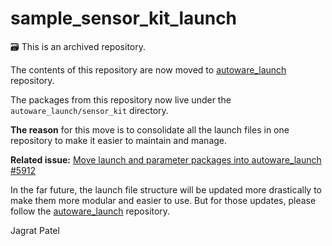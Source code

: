 # sample_sensor_kit_launch

🗃️ This is an archived repository.

The contents of this repository are now moved to [autoware_launch](https://github.com/autowarefoundation/autoware_launch) repository.

The packages from this repository now live under the `autoware_launch/sensor_kit` directory.

**The reason** for this move is to consolidate all the launch files in one repository to make it easier to maintain and manage.

**Related issue:** [Move launch and parameter packages into autoware_launch #5912](https://github.com/autowarefoundation/autoware/issues/5912)

In the far future, the launch file structure will be updated more drastically to make them more modular and easier to use.
But for those updates, please follow the [autoware_launch](https://github.com/autowarefoundation/autoware_launch) repository.

Jagrat Patel
